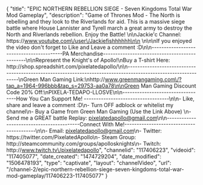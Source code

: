 {
    "title": "EPIC NORTHERN REBELLION SIEGE - Seven Kingdoms Total War Mod Gameplay",
    "description": "Game of Thrones Mod - The North is rebelling and they look to the Riverlands for aid.  This is a massive siege battle where House Lannister and Tyrell march a great army to destroy the North and Riverlands rebellion.  Enjoy the Battle! \n\nJackie'c Channel: https:\/\/www.youtube.com\/user\/Jackiefishhhhhh\n\n \n\n\nIf you enjoyed the video don't forget to Like and Leave a comment :D\n\n-----------------------------------------PA Merchandise----------------------------------------------\n\nRepresent the Knight's of Apollo!\nBuy a T-shirt Here: http:\/\/shop.spreadshirt.com\/pixelatedapollo\/\n\n---------------------------------------------------------------------------------------------------------------\nGreen Man Gaming Link:\nhttp:\/\/www.greenmangaming.com\/?tap_a=1964-996bbb&tap_s=29753-aa0a78\n\nGreen Man Gaming Discount Code 20% Off:\nPIXELA-TEDAPO-LLOSVE\n\n----------------------------------How You Can Support Me! -----------------------------------\n\n- Like, share and leave a comment :D\n- Turn OFF adblock or whitelist my channel\n- Buy a Game from Green Man Gaming (Use the Link Above) \n- Send me a GREAT battle Replay: pixelatedapollo@gmail.com\n\n------------------------------------------Connect With Me!-----------------------------------------\n\n- Email: pixelatedapollo@gmail.com\n- Twitter: https:\/\/twitter.com\/PixelatedApollo\n- Steam Group:  http:\/\/steamcommunity.com\/groups\/apollosknights\n- Twitch: http:\/\/www.twitch.tv\/pixelatedapollo",
    "channelid": "117406223",
    "videoid": "117405077",
    "date_created": "1474729204",
    "date_modified": "1506478193",
    "type": "captivate",
    "layout": "channelVideo",
    "url": "\/channel-2\/epic-northern-rebellion-siege-seven-kingdoms-total-war-mod-gameplay\/117406223-117405077"
}